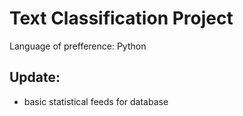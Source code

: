 # Text Classification Project

Language of prefference: Python

## Update:
- basic statistical feeds for database

